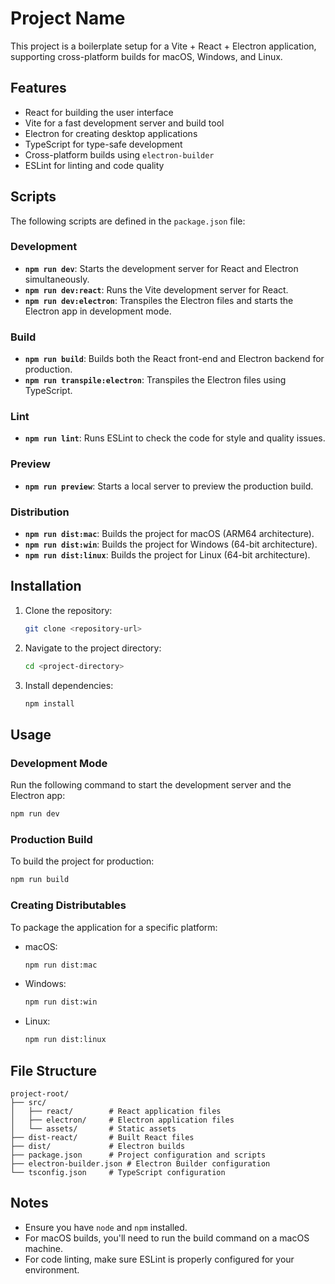 # Project Name

This project is a boilerplate setup for a Vite + React + Electron application, supporting cross-platform builds for macOS, Windows, and Linux.

## Features

- React for building the user interface
- Vite for a fast development server and build tool
- Electron for creating desktop applications
- TypeScript for type-safe development
- Cross-platform builds using `electron-builder`
- ESLint for linting and code quality

## Scripts

The following scripts are defined in the `package.json` file:

### Development

- **`npm run dev`**: Starts the development server for React and Electron simultaneously.
- **`npm run dev:react`**: Runs the Vite development server for React.
- **`npm run dev:electron`**: Transpiles the Electron files and starts the Electron app in development mode.

### Build

- **`npm run build`**: Builds both the React front-end and Electron backend for production.
- **`npm run transpile:electron`**: Transpiles the Electron files using TypeScript.

### Lint

- **`npm run lint`**: Runs ESLint to check the code for style and quality issues.

### Preview

- **`npm run preview`**: Starts a local server to preview the production build.

### Distribution

- **`npm run dist:mac`**: Builds the project for macOS (ARM64 architecture).
- **`npm run dist:win`**: Builds the project for Windows (64-bit architecture).
- **`npm run dist:linux`**: Builds the project for Linux (64-bit architecture).

## Installation

1. Clone the repository:
   ```bash
   git clone <repository-url>
   ```

2. Navigate to the project directory:
   ```bash
   cd <project-directory>
   ```

3. Install dependencies:
   ```bash
   npm install
   ```

## Usage

### Development Mode

Run the following command to start the development server and the Electron app:
```bash
npm run dev
```

### Production Build

To build the project for production:
```bash
npm run build
```

### Creating Distributables

To package the application for a specific platform:

- macOS:
  ```bash
  npm run dist:mac
  ```

- Windows:
  ```bash
  npm run dist:win
  ```

- Linux:
  ```bash
  npm run dist:linux
  ```

## File Structure

```
project-root/
├── src/
│   ├── react/        # React application files
│   ├── electron/     # Electron application files
│   └── assets/       # Static assets
├── dist-react/       # Built React files
├── dist/             # Electron builds
├── package.json      # Project configuration and scripts
├── electron-builder.json # Electron Builder configuration
└── tsconfig.json     # TypeScript configuration
```

## Notes

- Ensure you have `node` and `npm` installed.
- For macOS builds, you'll need to run the build command on a macOS machine.
- For code linting, make sure ESLint is properly configured for your environment.


